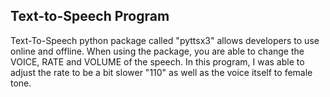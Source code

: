 ## Text-to-Speech Program

Text-To-Speech python package called "pyttsx3" allows developers to use online and offline. When using the package, you are able to change the VOICE, RATE and VOLUME of the speech. In this program, I was able to adjust the rate to be a bit slower "110" as well as the voice itself to female tone. 



